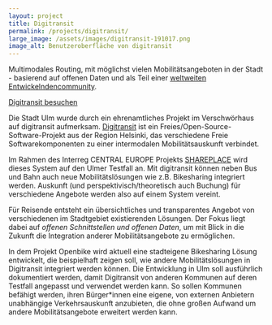 ```yaml
---
layout: project
title: Digitransit
permalink: /projects/digitransit/
large_image: /assets/images/digitransit-191017.png
image_alt: Benutzeroberfläche von digitransit
---
```


Multimodales Routing, mit möglichst vielen Mobilitätsangeboten in der Stadt - basierend auf offenen Daten und als Teil einer [weltweiten Entwickelndencommunity](https://github.com/hsldevcom/digitransit-ui).

<a class="usa-button" href="https://digitransit.im.verschwoerhaus.de">Digitransit besuchen</a>

Die Stadt Ulm wurde durch ein ehrenamtliches Projekt im Verschwörhaus auf digitransit aufmerksam. [Digitransit](https://digitransit.fi) ist ein Freies/Open-Source-Software-Projekt aus der Region Helsinki, das verschiedene Freie Softwarekomponenten zu einer intermodalen Mobilitätsauskunft verbindet.

Im Rahmen des Interreg CENTRAL EUROPE Projekts [SHAREPLACE](https://www.ulm.de/leben-in-ulm/digitale-stadt/eu-projekt-shareplace-seit-2017) wird dieses System auf den Ulmer Testfall an. Mit digitransit können neben Bus und Bahn auch neue Mobilitätslösungen wie z.B. Bikesharing integriert werden. Auskunft (und perspektivisch/theoretisch auch Buchung) für verschiedene Angebote werden also auf einem System vereint. 

Für Reisende entsteht ein übersichtliches und transparentes Angebot von verschiedenen im Stadtgebiet existierenden Lösungen. Der Fokus liegt dabei auf *offenen Schnittstellen und offenen Daten*, um mit Blick in die Zukunft die Integration anderer Mobilitätsangebote zu ermöglichen. 

In dem Projekt Openbike wird aktuell eine stadteigene Bikesharing Lösung entwickelt, die beispielhaft zeigen soll, wie andere Mobilitätslösungen in Digitransit integriert werden können. Die Entwicklung in Ulm soll ausführlich dokumentiert werden, damit Digitransit von anderen Kommunen auf deren Testfall angepasst und verwendet werden kann. So sollen Kommunen befähigt werden, ihren Bürger\*innen eine eigene, von externen Anbietern unabhängige Verkehrsauskunft anzubieten, die ohne großen Aufwand um andere Mobilitätsangebote erweitert werden kann.

